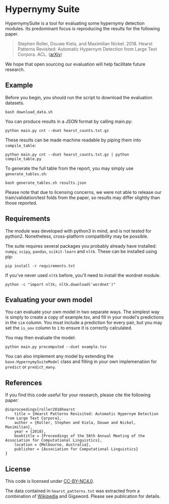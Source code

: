 # Hypernymy Suite

HypernymySuite is a tool for evaluating some hypernymy detection modules. Its
predominant focus is reproducing the results for the following paper.

> Stephen Roller, Douwe Kiela, and Maximilian Nickel. 2018. Hearst Patterns
> Revisited: Automatic Hypernym Detection from Large Text Corpora. ACL.
> ([arXiv](https://arxiv.org/abs/1806.03191))

We hope that open sourcing our evaluation will help facilitate future research.

## Example

Before you begin, you should run the script to download the evaluation datasets.

    bash download_data.sh

You can produce results in a JSON format by calling main.py:

    python main.py cnt --dset hearst_counts.txt.gz

These results can be made machine readable by piping them into `compile_table`:

    python main.py cnt --dset hearst_counts.txt.gz | python compile_table.py

To generate the full table from the report, you may simply use `generate_tables.sh`:

    bash generate_tables.sh results.json

Please note that due to licensing concerns, we were not able to release our
train/validation/test folds from the paper, so results may differ slightly than
those reported.

## Requirements

The module was developed with python3 in mind, and is not tested for python2.
Nonetheless, cross-platform compatibility may be possible.

The suite requires several packages you probably already have installed:
`numpy`, `scipy`, `pandas`, `scikit-learn` and `nltk`. These can be installed
using pip:

    pip install -r requirements.txt

If you've never used `nltk` before, you'll need to install the wordnet module.

    python -c "import nltk; nltk.download('wordnet')"

## Evaluating your own model

You can evaluate your own model in two separate ways. The simplest way is simply
to create a copy of example.tsv, and fill in your model's predictions in the `sim`
column. You must include a prediction for every pair, but you may set the `is_oov`
column to `1` to ensure it is correctly calculated.

You may then evaluate the model:

    python main.py precomputed --dset example.tsv

You can also implement any model by extending the `base.HypernymySuiteModel` class
and filling in your own implemenation for `predict` or `predict_many`.

## References

If you find this code useful for your research, please cite the following paper:

    @inproceedings{roller2018hearst
        title = {Hearst Patterns Revisited: Automatic Hypernym Detection from Large Text Corpora},
        author = {Roller, Stephen and Kiela, Douwe and Nickel, Maximilian},
        year = {2018},
        booktitle = {Proceedings of the 56th Annual Meeting of the Association for Computational Linguistics},
        location = {Melbourne, Australia},
        publisher = {Association for Computational Linguistics}
    }

## License

This code is licensed under [CC-BY-NC4.0](https://creativecommons.org/licenses/by-nc/4.0/).

The data contained in `hearst_patterns.txt` was extracted from a combination of
[Wikipedia](https://en.wikipedia.org/wiki/Wikipedia:Database_download) and Gigaword.
Please see publication for details.
